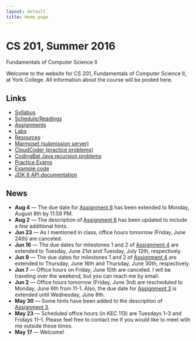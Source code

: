 ```yaml
---
layout: default
title: Home page
---
```


# CS 201, Summer 2016

<div id="subtitle">Fundamentals of Computer Science II</div>

Welcome to the website for CS 201, Fundamentals of Computer Science II, at York College.  All information about the course will be posted here.

## Links

* [Syllabus](syllabus.html)
* [Schedule/Readings](schedule.html)
* [Assignments](assign/index.html)
* [Labs](labs/index.html)
* [Resources](resources/index.html)
* [Marmoset (submission server)](https://cs.ycp.edu/marmoset)
* [CloudCoder (practice problems)](https://cs.ycp.edu/cloudcoder)
* [CodingBat Java recursion problems](http://codingbat.com/java/Recursion-1)
* [Practice Exams](practice/index.html)
* [Example code](examples/index.html)
* [JDK 8 API documentation](https://docs.oracle.com/javase/8/docs/api/)

## News

* **Aug 4** &mdash; The due date for [Assignment 6](assign/assign06.html) has been extended to Monday, August 8th by 11:59 PM.
* **Aug 2** &mdash; The description of [Assignment 6](assign/assign06.html) has been updated to include a few additional hints.
* **Jun 23** &mdash; As I mentioned in class, office hours tomorrow (Friday, June 24th) are canceled.
* **Jun 16** &mdash; The due dates for milestones 1 and 2 of [Assignment 4](assign/assign04.html) are extended to Tuesday, June 21st and Tuesday, July 12th, respectively.
* **Jun 9** &mdash; The due dates for milestones 1 and 2 of [Assignment 4](assign/assign04.html) are extended to Thursday, June 16th and Thursday, June 30th, respectively.
* **Jun 7** &mdash; Office hours on Friday, June 10th are canceled.  I will be traveling over the weekend, but you can reach me by email.
* **Jun 2** &mdash; Office hours tomorrow (Friday, June 3rd) are rescheduled to Monday, June 6th from 11-1.  Also, the due date for [Assignment 3](assign/assign03.html) is extended until Wednesday, June 8th.
* **May 30** &mdash; Some hints have been added to the description of [Assignment 3](assign/assign03.html).
* **May 23** &mdash; Scheduled office hours (in KEC 113) are Tuesdays 1&ndash;3 and Fridays 11&ndash;1.  Please feel free to contact me if you would like to meet with me outside these times.
* **May 17** &mdash; Welcome!
